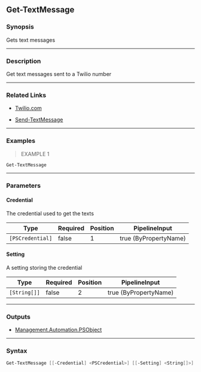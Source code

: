 Get-TextMessage
---------------

### Synopsis
Gets text messages

---

### Description

Get text messages sent to a Twilio number

---

### Related Links
* [Twilio.com](Twilio.com)

* [Send-TextMessage](Send-TextMessage)

---

### Examples
> EXAMPLE 1

```PowerShell
Get-TextMessage
```

---

### Parameters
#### **Credential**
The credential used to get the texts

|Type            |Required|Position|PipelineInput        |
|----------------|--------|--------|---------------------|
|`[PSCredential]`|false   |1       |true (ByPropertyName)|

#### **Setting**
A setting storing the credential

|Type        |Required|Position|PipelineInput        |
|------------|--------|--------|---------------------|
|`[String[]]`|false   |2       |true (ByPropertyName)|

---

### Outputs
* [Management.Automation.PSObject](https://learn.microsoft.com/en-us/dotnet/api/System.Management.Automation.PSObject)

---

### Syntax
```PowerShell
Get-TextMessage [[-Credential] <PSCredential>] [[-Setting] <String[]>] [<CommonParameters>]
```
